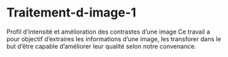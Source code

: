 # Traitement-d-image-1
Profil d’intensité et amélioration des contrastes d’une image
Ce travail a pour objectif d’extraires les informations d’une image, les
transforer dans le but d’être capable d’améliorer leur qualité selon notre
convenance.
